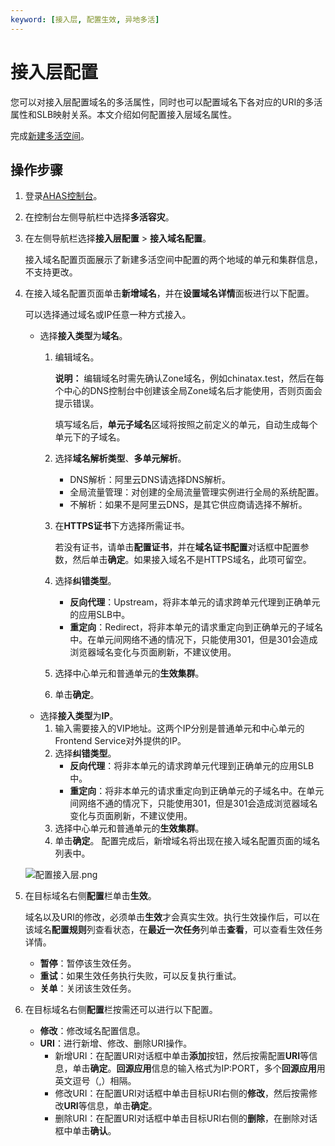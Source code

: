 ```yaml
---
keyword: [接入层, 配置生效, 异地多活]
---
```


# 接入层配置

您可以对接入层配置域名的多活属性，同时也可以配置域名下各对应的URI的多活属性和SLB映射关系。本文介绍如何配置接入层域名属性。

完成[新建多活空间](/cn.zh-CN/多活容灾/用户指南/异地多活配置/新建多活空间.md)。

## 操作步骤

1.  登录[AHAS控制台](https://ahas.console.aliyun.com)。

2.  在控制台左侧导航栏中选择**多活容灾**。

3.  在左侧导航栏选择**接入层配置** \> **接入域名配置**。

    接入域名配置页面展示了新建多活空间中配置的两个地域的单元和集群信息，不支持更改。

4.  在接入域名配置页面单击**新增域名**，并在**设置域名详情**面板进行以下配置。

    可以选择通过域名或IP任意一种方式接入。

    -   选择**接入类型**为**域名**。
        1.  编辑域名。

            **说明：** 编辑域名时需先确认Zone域名，例如chinatax.test，然后在每个中心的DNS控制台中创建该全局Zone域名后才能使用，否则页面会提示错误。

            填写域名后，**单元子域名**区域将按照之前定义的单元，自动生成每个单元下的子域名。

        2.  选择**域名解析类型**、**多单元解析**。
            -   DNS解析：阿里云DNS请选择DNS解析。
            -   全局流量管理：对创建的全局流量管理实例进行全局的系统配置。
            -   不解析：如果不是阿里云DNS，是其它供应商请选择不解析。
        3.  在**HTTPS证书**下方选择所需证书。

            若没有证书，请单击**配置证书**，并在**域名证书配置**对话框中配置参数，然后单击**确定**。如果接入域名不是HTTPS域名，此项可留空。

        4.  选择**纠错类型**。
            -   **反向代理**：Upstream，将非本单元的请求跨单元代理到正确单元的应用SLB中。
            -   **重定向**：Redirect，将非本单元的请求重定向到正确单元的子域名中。在单元间网络不通的情况下，只能使用301，但是301会造成浏览器域名变化与页面刷新，不建议使用。
        5.  选择中心单元和普通单元的**生效集群**。
        6.  单击**确定**。
    -   选择**接入类型**为**IP**。
        1.  输入需要接入的VIP地址。这两个IP分别是普通单元和中心单元的Frontend Service对外提供的IP。
        2.  选择**纠错类型**。
            -   **反向代理**：将非本单元的请求跨单元代理到正确单元的应用SLB中。
            -   **重定向**：将非本单元的请求重定向到正确单元的子域名中。在单元间网络不通的情况下，只能使用301，但是301会造成浏览器域名变化与页面刷新，不建议使用。
        3.  选择中心单元和普通单元的**生效集群**。
        4.  单击**确定**。
    配置完成后，新增域名将出现在接入域名配置页面的域名列表中。

    ![配置接入层.png](https://static-aliyun-doc.oss-accelerate.aliyuncs.com/assets/img/zh-CN/2637911061/p169271.png)

5.  在目标域名右侧**配置**栏单击**生效**。

    域名以及URI的修改，必须单击**生效**才会真实生效。执行生效操作后，可以在该域名**配置规则**列查看状态，在**最近一次任务**列单击**查看**，可以查看生效任务详情。

    -   **暂停**：暂停该生效任务。
    -   **重试**：如果生效任务执行失败，可以反复执行重试。
    -   **关单**：关闭该生效任务。
6.  在目标域名右侧**配置**栏按需还可以进行以下配置。

    -   **修改**：修改域名配置信息。
    -   **URI**：进行新增、修改、删除URI操作。
        -   新增URI：在配置URI对话框中单击**添加**按钮，然后按需配置**URI**等信息，单击**确定**。**回源应用**信息的输入格式为IP:PORT，多个**回源应用**用英文逗号（,）相隔。
        -   修改URI：在配置URI对话框中单击目标URI右侧的**修改**，然后按需修改**URI**等信息，单击**确定**。
        -   删除URI：在配置URI对话框中单击目标URI右侧的**删除**，在删除对话框中单击**确认**。

